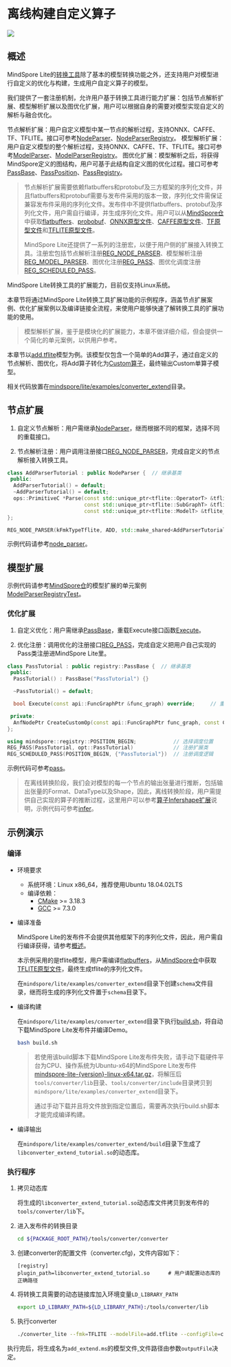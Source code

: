 # 离线构建自定义算子

<a href="https://gitee.com/mindspore/docs/blob/r1.11/docs/lite/docs/source_zh_cn/use/converter_register.md" target="_blank"><img src="https://mindspore-website.obs.cn-north-4.myhuaweicloud.com/website-images/r1.11/resource/_static/logo_source.png"></a>

## 概述

MindSpore Lite的[转换工具](https://www.mindspore.cn/lite/docs/zh-CN/r1.11/use/converter_tool.html)除了基本的模型转换功能之外，还支持用户对模型进行自定义的优化与构建，生成用户自定义算子的模型。

我们提供了一套注册机制，允许用户基于转换工具进行能力扩展：包括节点解析扩展、模型解析扩展以及图优化扩展，用户可以根据自身的需要对模型实现自定义的解析与融合优化。

节点解析扩展：用户自定义模型中某一节点的解析过程，支持ONNX、CAFFE、TF、TFLITE。接口可参考[NodeParser](https://www.mindspore.cn/lite/api/zh-CN/r1.11/api_cpp/mindspore_converter.html#nodeparser)、[NodeParserRegistry](https://www.mindspore.cn/lite/api/zh-CN/r1.11/api_cpp/mindspore_registry.html#nodeparserregistry)。
模型解析扩展：用户自定义模型的整个解析过程，支持ONNX、CAFFE、TF、TFLITE。接口可参考[ModelParser](https://www.mindspore.cn/lite/api/zh-CN/r1.11/api_cpp/mindspore_converter.html#modelparser)、[ModelParserRegistry](https://www.mindspore.cn/lite/api/zh-CN/r1.11/api_cpp/mindspore_registry.html#modelparserregistry)。
图优化扩展：模型解析之后，将获得MindSpore定义的图结构，用户可基于此结构自定义图的优化过程。接口可参考[PassBase](https://www.mindspore.cn/lite/api/zh-CN/r1.11/api_cpp/mindspore_registry.html#passbase)、[PassPosition](https://www.mindspore.cn/lite/api/zh-CN/r1.11/api_cpp/mindspore_registry.html#passposition)、[PassRegistry](https://www.mindspore.cn/lite/api/zh-CN/r1.11/api_cpp/mindspore_registry.html#passregistry)。

> 节点解析扩展需要依赖flatbuffers和protobuf及三方框架的序列化文件，并且flatbuffers和protobuf需要与发布件采用的版本一致，序列化文件需保证兼容发布件采用的序列化文件。发布件中不提供flatbuffers、protobuf及序列化文件，用户需自行编译，并生成序列化文件。用户可以从[MindSpore仓](https://gitee.com/mindspore/mindspore/tree/master)中获取[flatbuffers](https://gitee.com/mindspore/mindspore/blob/r1.11/cmake/external_libs/flatbuffers.cmake)、[probobuf](https://gitee.com/mindspore/mindspore/blob/r1.11/cmake/external_libs/protobuf.cmake)、[ONNX原型文件](https://gitee.com/mindspore/mindspore/tree/r1.11/third_party/proto/onnx)、[CAFFE原型文件](https://gitee.com/mindspore/mindspore/tree/r1.11/third_party/proto/caffe)、[TF原型文件](https://gitee.com/mindspore/mindspore/tree/r1.11/third_party/proto/tensorflow)和[TFLITE原型文件](https://gitee.com/mindspore/mindspore/blob/r1.11/mindspore/lite/tools/converter/parser/tflite/schema.fbs)。
>
> MindSpore Lite还提供了一系列的注册宏，以便于用户侧的扩展接入转换工具。注册宏包括节点解析注册[REG_NODE_PARSER](https://www.mindspore.cn/lite/api/zh-CN/r1.11/api_cpp/mindspore_registry.html#reg-node-parser)、模型解析注册[REG_MODEL_PARSER](https://www.mindspore.cn/lite/api/zh-CN/r1.11/api_cpp/mindspore_registry.html#reg-model-parser)、图优化注册[REG_PASS](https://www.mindspore.cn/lite/api/zh-CN/r1.11/api_cpp/mindspore_registry.html#reg-pass)、图优化调度注册[REG_SCHEDULED_PASS](https://www.mindspore.cn/lite/api/zh-CN/r1.11/api_cpp/mindspore_registry.html#reg-scheduled-pass)。

MindSpore Lite转换工具的扩展能力，目前仅支持Linux系统。

本章节将通过MindSpore Lite转换工具扩展功能的示例程序，涵盖节点扩展案例、优化扩展案例以及编译链接全流程，来使用户能够快速了解转换工具的扩展功能的使用。

> 模型解析扩展，鉴于是模块化的扩展能力，本章不做详细介绍，但会提供一个简化的单元案例，以供用户参考。

本章节以[add.tflite](https://download.mindspore.cn/model_zoo/official/lite/quick_start/add.tflite)模型为例。该模型仅包含一个简单的Add算子，通过自定义的节点解析、图优化，将Add算子转化为[Custom算子](https://www.mindspore.cn/lite/docs/zh-CN/r1.11/use/register_kernel.html#custom算子)，最终输出Custom单算子模型。

相关代码放置在[mindspore/lite/examples/converter_extend](https://gitee.com/mindspore/mindspore/tree/r1.11/mindspore/lite/examples/converter_extend)目录。

## 节点扩展

1. 自定义节点解析：用户需继承[NodeParser](https://www.mindspore.cn/lite/api/zh-CN/r1.11/api_cpp/mindspore_converter.html#nodeparser)，继而根据不同的框架，选择不同的重载接口。

2. 节点解析注册：用户调用注册接口[REG_NODE_PARSER](https://www.mindspore.cn/lite/api/zh-CN/r1.11/api_cpp/mindspore_registry.html#reg-node-parser)，完成自定义的节点解析接入转换工具。

```c++
class AddParserTutorial : public NodeParser {  // 继承基类
 public:
  AddParserTutorial() = default;
  ~AddParserTutorial() = default;
  ops::PrimitiveC *Parse(const std::unique_ptr<tflite::OperatorT> &tflite_op,            // 重载接口
                         const std::unique_ptr<tflite::SubGraphT> &tflite_subgraph,
                         const std::unique_ptr<tflite::ModelT> &tflite_model) override;
};

REG_NODE_PARSER(kFmkTypeTflite, ADD, std::make_shared<AddParserTutorial>());     // 调用注册接口
```

示例代码请参考[node_parser](https://gitee.com/mindspore/mindspore/tree/r1.11/mindspore/lite/examples/converter_extend/node_parser)。

## 模型扩展

示例代码请参考[MindSpore仓](https://gitee.com/mindspore/mindspore/tree/master)的模型扩展的单元案例[ModelParserRegistryTest](https://gitee.com/mindspore/mindspore/blob/r1.11/mindspore/lite/test/ut/tools/converter/registry/model_parser_registry_test.cc)。

### 优化扩展

1. 自定义优化：用户需继承[PassBase](https://www.mindspore.cn/lite/api/zh-CN/r1.11/api_cpp/mindspore_registry.html#passbase)，重载Execute接口函数[Execute](https://www.mindspore.cn/lite/api/zh-CN/r1.11/api_cpp/mindspore_registry.html#execute)。

2. 优化注册：调用优化的注册接口[REG_PASS](https://www.mindspore.cn/lite/api/zh-CN/r1.11/api_cpp/mindspore_registry.html#reg-pass)，完成自定义把用户自己实现的Pass类注册进MindSpore Lite里。

```c++
class PassTutorial : public registry::PassBase {  // 继承基类
 public:
  PassTutorial() : PassBase("PassTutorial") {}

  ~PassTutorial() = default;

  bool Execute(const api::FuncGraphPtr &func_graph) override;     // 重载接口

 private:
  AnfNodePtr CreateCustomOp(const api::FuncGraphPtr func_graph, const CNodePtr &cnode);
};

using mindspore::registry::POSITION_BEGIN;            // 选择调度位置
REG_PASS(PassTutorial, opt::PassTutorial)             // 注册扩展类
REG_SCHEDULED_PASS(POSITION_BEGIN, {"PassTutorial"})  // 注册调度逻辑
```

示例代码可参考[pass](https://gitee.com/mindspore/mindspore/tree/r1.11/mindspore/lite/examples/converter_extend/pass)。

> 在离线转换阶段，我们会对模型的每一个节点的输出张量进行推断，包括输出张量的Format、DataType以及Shape，因此，离线转换阶段，用户需提供自己实现的算子的推断过程，这里用户可以参考[算子Infershape扩展](https://www.mindspore.cn/lite/docs/zh-CN/r1.11/use/runtime_cpp.html#扩展使用)说明，示例代码可参考[infer](https://gitee.com/mindspore/mindspore/tree/r1.11/mindspore/lite/examples/converter_extend/infer)。

## 示例演示

### 编译

- 环境要求

    - 系统环境：Linux x86_64，推荐使用Ubuntu 18.04.02LTS
    - 编译依赖：
        - [CMake](https://cmake.org/download/) >= 3.18.3
        - [GCC](https://gcc.gnu.org/releases.html) >= 7.3.0

- 编译准备

  MindSpore Lite的发布件不会提供其他框架下的序列化文件，因此，用户需自行编译获得，请参考[概述](https://www.mindspore.cn/lite/docs/zh-CN/r1.11/use/converter_register.html#概述)。

  本示例采用的是tflite模型，用户需编译[flatbuffers](https://gitee.com/mindspore/mindspore/blob/r1.11/cmake/external_libs/flatbuffers.cmake)，从[MindSpore仓](https://gitee.com/mindspore/mindspore/tree/master)中获取[TFLITE原型文件](https://gitee.com/mindspore/mindspore/blob/r1.11/mindspore/lite/tools/converter/parser/tflite/schema.fbs)，最终生成tflite的序列化文件。

  在`mindspore/lite/examples/converter_extend`目录下创建`schema`文件目录，继而将生成的序列化文件置于`schema`目录下。

- 编译构建

  在`mindspore/lite/examples/converter_extend`目录下执行[build.sh](https://gitee.com/mindspore/mindspore/blob/r1.11/mindspore/lite/examples/converter_extend/build.sh)，将自动下载MindSpore Lite发布件并编译Demo。

  ```bash
  bash build.sh
  ```

  > 若使用该build脚本下载MindSpore Lite发布件失败，请手动下载硬件平台为CPU、操作系统为Ubuntu-x64的MindSpore Lite发布件[mindspore-lite-{version}-linux-x64.tar.gz](https://www.mindspore.cn/lite/docs/zh-CN/r1.11/use/downloads.html)，将解压后`tools/converter/lib`目录、`tools/converter/include`目录拷贝到`mindspore/lite/examples/converter_extend`目录下。
  >
  > 通过手动下载并且将文件放到指定位置后，需要再次执行build.sh脚本才能完成编译构建。

- 编译输出

  在`mindspore/lite/examples/converter_extend/build`目录下生成了`libconverter_extend_tutorial.so`的动态库。

### 执行程序

1. 拷贝动态库

   将生成的`libconverter_extend_tutorial.so`动态库文件拷贝到发布件的`tools/converter/lib`下。

2. 进入发布件的转换目录

   ```bash
   cd ${PACKAGE_ROOT_PATH}/tools/converter/converter
   ```

3. 创建converter的配置文件（converter.cfg)，文件内容如下：

   ```text
   [registry]
   plugin_path=libconverter_extend_tutorial.so      # 用户请配置动态库的正确路径
   ```

4. 将转换工具需要的动态链接库加入环境变量`LD_LIBRARY_PATH`

   ```bash
   export LD_LIBRARY_PATH=${LD_LIBRARY_PATH}:/tools/converter/lib
   ```

5. 执行converter

   ```bash
   ./converter_lite --fmk=TFLITE --modelFile=add.tflite --configFile=converter.cfg --outputFile=add_extend
   ```

执行完后，将生成名为`add_extend.ms`的模型文件,文件路径由参数`outputFile`决定。
